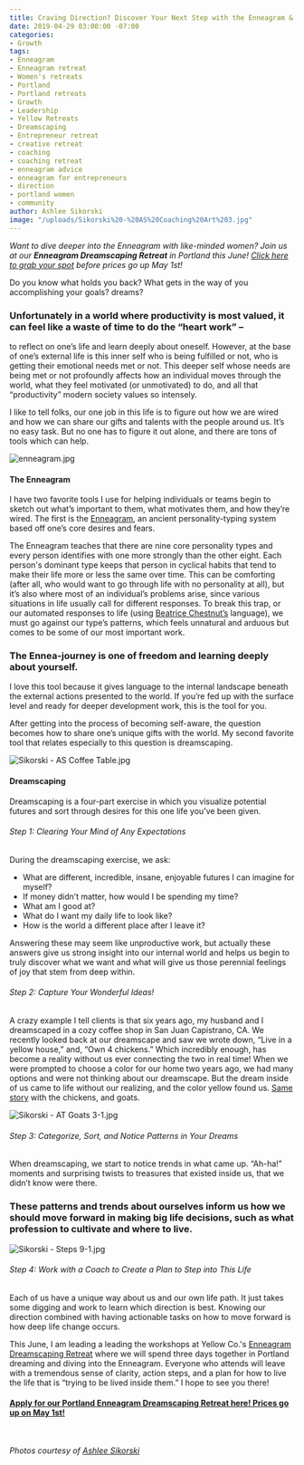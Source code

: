 ```yaml
---
title: Craving Direction? Discover Your Next Step with the Enneagram & Dreamscaping
date: 2019-04-29 03:00:00 -07:00
categories:
- Growth
tags:
- Enneagram
- Enneagram retreat
- Women's retreats
- Portland
- Portland retreats
- Growth
- Leadership
- Yellow Retreats
- Dreamscaping
- Entrepreneur retreat
- creative retreat
- coaching
- coaching retreat
- enneagram advice
- enneagram for entrepreneurs
- direction
- portland women
- community
author: Ashlee Sikorski
image: "/uploads/Sikorski%20-%20AS%20Coaching%20Art%203.jpg"
---
```


_Want to dive deeper into the Enneagram with like-minded women? Join us at our **Enneagram Dreamscaping Retreat** in Portland this June! [Click here to grab your spot](https://yellowcollective.lpages.co/retreats/#two-column[1) before prices go up May 1st!_

Do you know what holds you back? What gets in the way of you accomplishing your goals? dreams?

### Unfortunately in a world where productivity is most valued, it can feel like a waste of time to do the “heart work” –

to reflect on one’s life and learn deeply about oneself. However, at the base of one’s external life is this inner self who is being fulfilled or not, who is getting their emotional needs met or not. This deeper self whose needs are being met or not profoundly affects how an individual moves through the world, what they feel motivated (or unmotivated) to do, and all that “productivity” modern society values so intensely.

I like to tell folks, our one job in this life is to figure out how we are wired and how we can share our gifts and talents with the people around us. It’s no easy task. But no one has to figure it out alone, and there are tons of tools which can help.

![enneagram.jpg](/uploads/enneagram.jpg)

#### The Enneagram 

I have two favorite tools I use for helping individuals or teams begin to sketch out what’s important to them, what motivates them, and how they’re wired. The first is the [Enneagram](https://yellowco.co/blog/2018/11/19/how-to-handle-conflict-enneagram-type/), an ancient personality-typing system based off one’s core desires and fears. 

The Enneagram teaches that there are nine core personality types and every person identifies with one more strongly than the other eight. Each person's dominant type keeps that person in cyclical habits that tend to make their life more or less the same over time. This can be comforting (after all, who would want to go through life with no personality at all), but it’s also where most of an individual’s problems arise, since various situations in life usually call for different responses. To break this trap, or our automated responses to life (using [Beatrice Chestnut’s](https://yellowco.co/blog/2018/12/28/enneagram-expert-beatrice-chestnut-interview/) language), we must go against our type’s patterns, which feels unnatural and arduous but comes to be some of our most important work.

### The Ennea-journey is one of freedom and learning deeply about yourself. 

I love this tool because it gives language to the internal landscape beneath the external actions presented to the world. If you’re fed up with the surface level and ready for deeper development work, this is the tool for you.

After getting into the process of becoming self-aware, the question becomes how to share one’s unique gifts with the world. My second favorite tool that relates especially to this question is dreamscaping.

![Sikorski - AS Coffee Table.jpg](/uploads/Sikorski%20-%20AS%20Coffee%20Table.jpg)

#### Dreamscaping

Dreamscaping is a four-part exercise in which you visualize potential futures and sort through desires for this one life you’ve been given.  

###### Step 1: Clearing Your Mind of Any Expectations

During the dreamscaping exercise, we ask:

- What are different, incredible, insane, enjoyable futures I can imagine for myself?
- If money didn’t matter, how would I be spending my time? 
- What am I good at? 
- What do I want my daily life to look like? 
- How is the world a different place after I leave it?

Answering these may seem like unproductive work, but actually these answers give us strong insight into our internal world and helps us begin to truly discover what we want and what will give us those perennial feelings of joy that stem from deep within. 

###### Step 2: Capture Your Wonderful Ideas!

A crazy example I tell clients is that six years ago, my husband and I dreamscaped in a cozy coffee shop in San Juan Capistrano, CA. We recently looked back at our dreamscape and saw we wrote down, “Live in a yellow house,” and, “Own 4 chickens.” Which incredibly enough, has become a reality without us ever connecting the two in real time! When we were prompted to choose a color for our home two years ago, we had many options and were not thinking about our dreamscape. But the dream inside of us came to life without our realizing, and the color yellow found us. [Same story](https://www.ashleesikorski.com/asc-blog/why-you-don-t-show-up-to-your-dreams) with the chickens, and goats.

![Sikorski - AT Goats 3-1.jpg](/uploads/Sikorski%20-%20AT%20Goats%203-1.jpg) 

###### Step 3: Categorize, Sort, and Notice Patterns in Your Dreams

When dreamscaping, we start to notice trends in what came up. “Ah-ha!” moments and surprising twists to treasures that existed inside us, that we didn’t know were there. 

### These patterns and trends about ourselves inform us how we should move forward in making big life decisions, such as what profession to cultivate and where to live.

![Sikorski - Steps 9-1.jpg](/uploads/Sikorski%20-%20Steps%209-1.jpg)

###### Step 4: Work with a Coach to Create a Plan to Step into This Life

Each of us have a unique way about us and our own life path. It just takes some digging and work to learn which direction is best. Knowing our direction combined with having actionable tasks on how to move forward is how deep life change occurs. 

This June, I am leading a leading the workshops at Yellow Co.'s [Enneagram Dreamscaping Retreat](https://yellowcollective.lpages.co/retreats/#two-column[1) where we will spend three days together in Portland dreaming and diving into the Enneagram. Everyone who attends will leave with a tremendous sense of clarity, action steps, and a plan for how to live the life that is “trying to be lived inside them.” I hope to see you there!

#### [Apply for our Portland Enneagram Dreamscaping Retreat here! Prices go up on May 1st!](https://yellowcollective.lpages.co/retreats/#two-column[1)

<br>

_Photos courtesy of [Ashlee Sikorski](https://www.ashleesikorski.com/)_